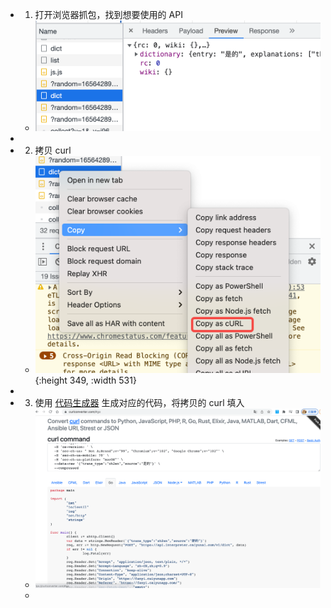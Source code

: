 - 1. 打开浏览器抓包，找到想要使用的 API
	- ![image.png](../assets/image_1656429101866_0.png)
-
- 2. 拷贝 curl
	- ![image.png](../assets/image_1656429141567_0.png){:height 349, :width 531}
-
- 3. 使用 [代码生成器](https://curlconverter.com/#go) 生成对应的代码，将拷贝的 curl 填入
	- ![image.png](../assets/image_1656429237198_0.png)
	-